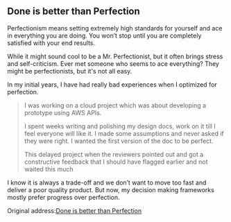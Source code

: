 ## Done is better than Perfection

Perfectionism means setting extremely high standards for yourself and ace in everything you are doing. You won’t stop until you are completely satisfied with your end results.

While it might sound cool to be a Mr. Perfectionist, but it often brings stress and self-criticism. Ever met someone who seems to ace everything? They might be perfectionists, but it's not all easy.

In my initial years, I have had really bad experiences when I optimized for perfection.

> I was working on a cloud project which was about developing a prototype using AWS APIs.
>
> I spent weeks writing and polishing my design docs, work on it till I feel everyone will like it. I made some assumptions and never asked if they were right. I wanted the first version of the doc to be perfect.
>
> This delayed project when the reviewers pointed out and got a constructive feedback that I should have flagged earlier and not waited this much



I know it is always a trade-off and we don’t want to move too fast and deliver a poor quality product. But now, my decision making frameworks mostly prefer progress over perfection.

Original address:[Done is better than Perfection](https://thehustlingengineer.substack.com/p/done-is-better-than-perfection?r=yznlc)
